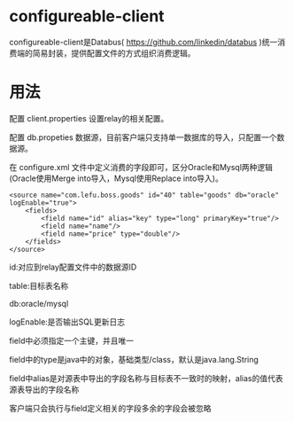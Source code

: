 # configureable-client

configureable-client是Databus( https://github.com/linkedin/databus )统一消费端的简易封装，提供配置文件的方式组织消费逻辑。

# 用法
配置 client.properties 设置relay的相关配置。

配置 db.propeties 数据源，目前客户端只支持单一数据库的导入，只配置一个数据源。

在 configure.xml 文件中定义消费的字段即可，区分Oracle和Mysql两种逻辑(Oracle使用Merge into导入，Mysql使用Replace into导入)。

```
<source name="com.lefu.boss.goods" id="40" table="goods" db="oracle" logEnable="true">
	<fields>
		<field name="id" alias="key" type="long" primaryKey="true"/>
		<field name="name"/>
		<field name="price" type="double"/>
	</fields>
</source>
```

id:对应到relay配置文件中的数据源ID

table:目标表名称

db:oracle/mysql

logEnable:是否输出SQL更新日志

field中必须指定一个主键，并且唯一

field中的type是java中的对象，基础类型/class，默认是java.lang.String

field中alias是对源表中导出的字段名称与目标表不一致时的映射，alias的值代表源表导出的字段名称

客户端只会执行与field定义相关的字段多余的字段会被忽略
